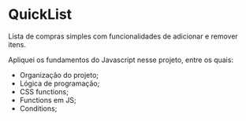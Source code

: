 # QuickList
 
Lista de compras simples com funcionalidades de adicionar e remover itens.

 Apliquei os fundamentos do Javascript nesse projeto, entre os quais:
 
- Organização do projeto;
- Lógica de programação;
- CSS functions;
- Functions em JS;
- Conditions;
